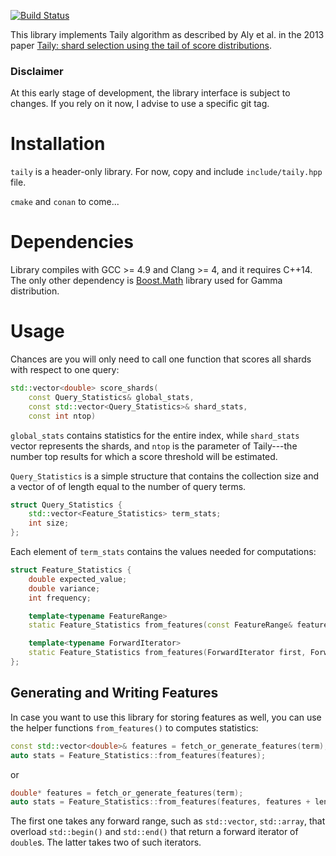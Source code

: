[![Build Status](https://travis-ci.org/elshize/taily.svg?branch=master)](https://travis-ci.org/elshize/taily)

This library implements Taily algorithm as described by Aly et al.
in the 2013 paper
[Taily: shard selection using the tail of score distributions](https://dl.acm.org/citation.cfm?id=2484033).

### Disclaimer

At this early stage of development, the library interface is subject to changes. If you rely on it now, I advise to use a specific git tag.

# Installation

`taily` is a header-only library. For now, copy and include `include/taily.hpp` file.

`cmake` and `conan` to come...

# Dependencies

Library compiles with GCC >= 4.9 and Clang >= 4, and it requires C++14.
The only other dependency is [Boost.Math](https://www.boost.org/doc/libs/1_68_0/libs/math/doc/html/index.html)
library used for Gamma distribution.

# Usage

Chances are you will only need to call one function that scores all
shards with respect to one query:

```c++
std::vector<double> score_shards(
    const Query_Statistics& global_stats,
    const std::vector<Query_Statistics>& shard_stats,
    const int ntop)
```

`global_stats` contains statistics for the entire index, while `shard_stats`
vector represents the shards, and `ntop` is the parameter of Taily---the
number top results for which a score threshold will be estimated.

`Query_Statistics` is a simple structure that contains the collection size
and a vector of of length equal to the number of query terms.

```c++
struct Query_Statistics {
    std::vector<Feature_Statistics> term_stats;
    int size;
};
```

Each element of `term_stats` contains the values needed for computations:

```c++
struct Feature_Statistics {
    double expected_value;
    double variance;
    int frequency;

    template<typename FeatureRange>
    static Feature_Statistics from_features(const FeatureRange& features);

    template<typename ForwardIterator>
    static Feature_Statistics from_features(ForwardIterator first, ForwardIterator last);
};
```

## Generating and Writing Features

In case you want to use this library for storing features as well,
you can use the helper functions `from_features()` to computes statistics:

```c++
const std::vector<double>& features = fetch_or_generate_features(term);
auto stats = Feature_Statistics::from_features(features);
```

or

```c++
double* features = fetch_or_generate_features(term);
auto stats = Feature_Statistics::from_features(features, features + len);
```

The first one takes any forward range, such as `std::vector`, `std::array`,
that overload `std::begin()` and `std::end()` that return a forward iterator
of `double`s. The latter takes two of such iterators.
